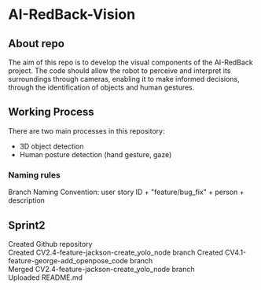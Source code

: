# AI-RedBack-Vision
## About repo
The aim of this repo is to develop the visual components of the AI-RedBack project. The code should allow the robot to perceive and interpret its surroundings through cameras, enabling it to make informed decisions, through the identification of objects and human gestures.

## Working Process
There are two main processes in this repository:
- 3D object detection
- Human posture detection (hand gesture, gaze)

### Naming rules
Branch Naming Convention: user story ID + "feature/bug_fix" + person + description

## Sprint2
Created Github repository  
Created CV2.4-feature-jackson-create_yolo_node branch 
Created CV4.1-feature-george-add_openpose_code branch  
Merged  CV2.4-feature-jackson-create_yolo_node branch  
Uploaded README.md  



